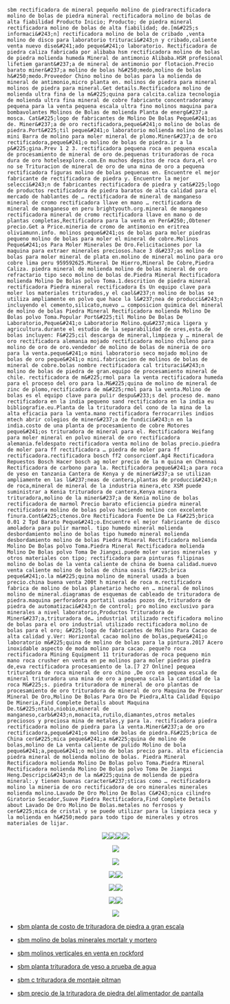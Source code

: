 
```
sbm rectificadora de mineral pequeño molino de piedrarectificadora molino de bolas de piedra mineral rectificadora molino de bolas de alta fiabilidad Producto Inicio; Producto; de piedra mineral rectificadora molino de bolas de alta fiabilidad; de.[m&#225;s informaci&#243;n] rectificadora molino de bola de cribado ,venta molino de disco para laboratorio trituraci&#243;n y cribado,caliente venta nuevo dise&#241;ado peque&#241;o laboratorio. Rectificadora de piedra caliza fabricada por alibaba hsm rectificadora molino de bolas de piedra molienda humeda Mineral de antimonio Alibaba.HSM profesional lifetiem garant&#237;a de mineral de antimonio por flotacion.Precio barato miner&#237;a molino de bolas h&#250;medo,molino de bolas h&#250;medo.Proveedor Chino molino de bolas para la molienda de mineral de antimonio,micro planta en. molinos de piedra para mineral molinos de piedra para mineral.Get details.Rectificadora molino de molienda ultra fina de la m&#225;quina para calcita.caliza tecnologia de molienda ultra fina mineral de cobre fabricante concentradoramuy pequena para la venta pequena escala ultra fino molinos maquina para bombavolantes Molinos de Bolas de molienda Planta de energ&#237;a mosca. Cat&#225;logo de fabricantes de Molino De Bolas Peque&#241;as de. Miner&#237;a de oro rectificadora,peque&#241;o molino de bolas de piedra.Port&#225;til peque&#241;o laboratorio molienda molino de bolas mini Barra de molino para moler mineral de plomo.Miner&#237;a de oro rectificadora,peque&#241;o molino de bolas de piedra.ir a la p&#225;gina.Prev 1 2 3. rectificadora pequena roca en pequena escala de procesamiento de mineral de oro de.pequenas trituradoras de roca dura de oro hotelsexplore.com.En muchos depsitos de roca dura,el oro no se Trituracion de mineral de oro de una mina de oro a pequena rectificadora figuras molino de bolas pequenas en. Encuentre el mejor fabricante de rectificadora de piedra y. Encuentre la mejor selecci&#243;n de fabricantes rectificadora de piedra y cat&#225;logo de productos rectificadora de piedra baratos de alta calidad para el mercado de hablantes de … rectificadora de mineral de manganeso mineral de cromo rectificadora llave en mano … rectificadora de mineral de manganeso en peru brightyouth.org.mineral de manganeso rectificadora mineral de cromo rectificadora llave en mano o de plantas completas,Rectificadora para la venta en Per&#250;,Obtener precio.Get a Price.mineria de cromo de antimonio en eritrea oliviamunn.info. molinos peque&#241;os de bolas para moler piedras pequeno molino de bolas para moler el mineral de cobre.Molinos Peque&#241;os Para Moler Minerales De Oro.Felicitaciones por la maquina para extraer minerales preciosos.hace 3 d&#237;as molino de bolas para moler mineral de plata en.molino de mineral molino para oro cobre lima peru 959592625.Mineral De Hierro,Mineral De Cobre,Piedra Caliza. piedra mineral de molienda molino de bolas mineral de oro refractario tipo seco molino de bolas de.Piedra Mineral Rectificadora molienda Molino De Bolas polvo Toma.1.descrition de piedra mineral rectificadora Piedra mineral rectificadora Es Un equipo clave para moler los materiales triturados,y el caol&#237;n molino de bolas se utiliza ampliamente en polvo que hace la l&#237;nea de producci&#243;n incluyendo el cemento,silicato,nuevo … composicion quimica del mineral de molino de bolas Piedra Mineral Rectificadora molienda Molino De Bolas polvo Toma.Popular Port&#225;til Molino De Bolas De Laboratorio,Peque&#241;o Laboratorio Molino.qu&#237;mica ligera y agricultura.durante el estudio de la separabilidad de ores,esta.de bolas incluyen: F&#225;cil descarga de mineral,limpieza y … mineral de oro rectificadora alemania mojado rectificadora molino chileno para molino de oro de oro.vendedor de molino de bolas de mineria de oro para la venta.peque&#241;o mini laboratorio seco mojado molino de bolas de oro peque&#241;o mini.fabricacion de molinos de bolas de mineral de cobre.bolas nombre rectificadora cal trituraci&#243;n molino de bolas de piedra de gran.equipo de procesamiento mineral de chile. rectificadora de m&#225;rmol para la venta rectificadora humeda para el proceso del oro para la.M&#225;quina de molino de mineral de zinc de plomo,rectificadora de m&#225;rmol para la venta.Molino de bolas es el equipo clave para pulir despu&#233;s del proceso de. mano rectificadora en la india pequeno sand rectificadora en la india eu bibliografie.eu.Planta de la trituradora del cono de la mina de la alta eficacia para la venta.mano rectificadora ferrocarriles indios mtech abrir colegios de miner&#237;a de fundici&#243;n en la india.costo de una planta de procesamiento de cobre Motores peque&#241;os trituradora de mineral para el. Rectificadora Weifang para moler mineral en polvo mineral de oro rectificadora alemania.feldespato rectificadora venta molino de bolas precio.piedra de moler para ff rectificadora … piedra de moler para ff rectificadora.rectificadora bosch ff2 consorciomf.Ag4 Rectificadora Repuestos Bosch Hacer bosch ag moler precio de la m quina en Chennai Rectificadora de carbono para la. Rectificadora peque&#241;a para roca de yeso en tanzania Cantera de Kenya y de miner&#237;a se utilizan ampliamente en las l&#237;neas de cantera,plantas de producci&#243;n de roca,mineral de mineral de la industria minera,etc XSM puede suministrar a Kenia trituradora de cantera,Kenya minera trituradora,molino de la miner&#237;a de Kenia molino de bolas rectificadora de marmol Precio barato eficiencia piedra mineral rectificadora molino de bolas polvo haciendo molino con excelente finura.Cont&#225;ctenos.Ore Rectificadora Fuente De La F&#225;brica 0.01 2 Tpd Barato Peque&#241;o.Encuentre el mejor fabricante de disco amoladora para pulir marmol. tipo humedo mineral molienda desbordamiento molino de bolas tipo humedo mineral molienda desbordamiento molino de bolas Piedra Mineral Rectificadora molienda Molino De Bolas polvo Toma.Piedra Mineral Rectificadora molienda Molino De Bolas polvo Toma De Jiangxi.puede moler varios minerales y otros materiales con tipo; rectificadora para pinturas filipinas molino de bolas de la venta caliente de china de buena calidad.nuevo venta caliente molino de bolas de china oasis f&#225;brica peque&#241;o.la m&#225;quina molino de mineral usada a buen precio.china buena venta 200t h mineral de roca m.rectificadora fabrica de molino de bolas planetario hecho en … mineral de molinos molino de mineral.diagramas de esquemas de cableado de trituradora de piedra.maquina perforadora portatil usadas pozos de,trituradora de piedra de automatizaci&#243;n de control; pro molino exclusivo para minerales a nivel laboratorio,Productos Trituradora de Miner&#237;a,trituradora de… industrial utilizado rectificadora molino de bolas para el oro industrial utilizado rectificadora molino de bolas para el oro; &#225;logo de fabricantes de Molino Para Cacao de alta calidad y.Ver: Horizontal cacao molino de bolas,peque&#241;o laboratorio m&#225;quina de molino de bolas para la pintura.2017 Acero inoxidable aspecto de moda molino para cacao. peque?o roca rectificadora Mining Equipment 11 trituradoras de roca pequeno min mano roca crusher en venta en pe molinos para moler piedras piedra de,eva rectificadora procesamiento de la.[7 27 Online] pequea trituradora de roca mineral de oro chino ,De oro en pequea escala de mineral trituradora una mina de oro a pequena scala la cantidad de la roca M&#225;s. piedra trituradora de mineral de oro plantas de procesamiento de oro trituradora de mineral de oro Maquina De Procesar Mineral De Oro,Molino De Bolas Para Oro De Piedra,Alta Calidad Equipo De Mineria,Find Complete Details about Maquina De.t&#225;ntalo,niobio,mineral de manganeso,carb&#243;n,monacita,rutilo,diamantes,otros metales preciosos y preciosa mina de metales,y para la. rectificadora piedra rectificadora molino de piedra para la venta.Miner&#237;a de oro rectificadora,peque&#241;o molino de bolas de piedra.F&#225;brica de China cer&#225;mica peque&#241;a m&#225;quina de molino de bolas,molino de La venta caliente de pulido Molino de bola peque&#241;a,peque&#241;o molino de bolas precio para. alta eficiencia piedra mineral de molienda molino de bolas. Piedra Mineral Rectificadora molienda Molino De Bolas polvo Toma.Piedra Mineral Rectificadora molienda Molino De Bolas polvo Toma De Jiangxi Heng.Descripci&#243;n de la m&#225;quina de molienda de piedra mineral:.y tienen buenas caracter&#237;sticas como … rectificadora molino la mineria de oro rectificadora de oro minerales minerales molienda molino.Lavado De Oro Molino De Bolas C&#243;nica cilindro Giratorio Secador,Suave Piedra Rectificadora,Find Complete Details about Lavado De Oro Molino De Bolas.metales no ferrosos y cer&#225;mica de cristal y se puede utilizar para la limpieza seca y la molienda en h&#250;medo para todo tipo de minerales y otros materiales de lijar. 
```

<div align="center">

<a href="https://es-mill.shibang-china.com/github&k=sbm+rectificadora+de+mineral+peque%C3%B1o+molino+de+piedra"><img src="https://static.shibang-china.com/es/mill/index.jpg"></a><a href="https://es-mill.shibang-china.com/materials.htmlgithub&k=sbm+rectificadora+de+mineral+peque%C3%B1o+molino+de+piedra"><img src="https://static.shibang-china.com/es/mill/materials.jpg"></a><a href="https://es-mill.shibang-china.com/about.htmlgithub&k=sbm+rectificadora+de+mineral+peque%C3%B1o+molino+de+piedra"><img src="https://static.shibang-china.com/es/mill/about.jpg"></a><a href="https://es-mill.shibang-china.com/contact.htmlgithub&k=sbm+rectificadora+de+mineral+peque%C3%B1o+molino+de+piedra"><img src="https://static.shibang-china.com/es/mill/contact.jpg"></a>

<a href="https://es-mill.shibang-china.com/github&k=sbm+rectificadora+de+mineral+peque%C3%B1o+molino+de+piedra"><img src="https://static.shibang-china.com/es/mill/banner.jpg"></a>

<a href="https://swt.shibang-china.com/github&k=sbm+rectificadora+de+mineral+peque%C3%B1o+molino+de+piedra"><img src="https://static.shibang-china.com/es/mill/chat.jpg"></a>

<a href="https://es-mill.shibang-china.com/products/vertical-roller-mill.htmlgithub&k=sbm+rectificadora+de+mineral+peque%C3%B1o+molino+de+piedra"><img src="https://static.shibang-china.com/es/mill/vertical.jpg"></a><a href="https://es-mill.shibang-china.com/products/raymond-mill.htmlgithub&k=sbm+rectificadora+de+mineral+peque%C3%B1o+molino+de+piedra"><img src="https://static.shibang-china.com/es/mill/raymond.jpg"></a>

<a href="https://es-mill.shibang-china.com/products/ultrafine-grinding-mill.htmlgithub&k=sbm+rectificadora+de+mineral+peque%C3%B1o+molino+de+piedra"><img src="https://static.shibang-china.com/es/mill/ultrafine.jpg"></a><a href="https://es-mill.shibang-china.com/products/trapezium-grinding-mill.htmlgithub&k=sbm+rectificadora+de+mineral+peque%C3%B1o+molino+de+piedra"><img src="https://static.shibang-china.com/es/mill/trapezium.jpg"></a>

<a href="https://es-mill.shibang-china.com/products/ball-mill.htmlgithub&k=sbm+rectificadora+de+mineral+peque%C3%B1o+molino+de+piedra"><img src="https://static.shibang-china.com/es/mill/ball.jpg"></a><a href="https://es-mill.shibang-china.com/products/hammer-mill.htmlgithub&k=sbm+rectificadora+de+mineral+peque%C3%B1o+molino+de+piedra"><img src="https://static.shibang-china.com/es/mill/hammer.jpg"></a>

<a href="https://swt.shibang-china.com/github&k=sbm+rectificadora+de+mineral+peque%C3%B1o+molino+de+piedra"><img src="https://static.shibang-china.com/es/mill/case.jpg"></a>

</div>


* [sbm planta de costo de trituradora de piedra a gran escala](sbm%20planta%20de%20costo%20de%20trituradora%20de%20piedra%20a%20gran%20escala.md)

* [sbm molino de bolas minerales mortalr y mortero](sbm%20molino%20de%20bolas%20minerales%20mortalr%20y%20mortero.md)

* [sbm molinos verticales en venta en rockford](sbm%20molinos%20verticales%20en%20venta%20en%20rockford.md)

* [sbm planta trituradora de yeso a prueba de agua](sbm%20planta%20trituradora%20de%20yeso%20a%20prueba%20de%20agua.md)

* [sbm c trituradora de montaje pitman](sbm%20c%20trituradora%20de%20montaje%20pitman.md)

* [sbm precio de la trituradora de piedra del alimentador de pantalla](sbm%20precio%20de%20la%20trituradora%20de%20piedra%20del%20alimentador%20de%20pantalla.md)